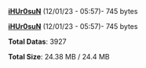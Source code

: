 [**iHUr0suN**](/data/iHUr0suN.txt) (12/01/23 - 05:57)- 745 bytes

[**iHUr0suN**](/data/iHUr0suN.txt) (12/01/23 - 05:57)- 745 bytes

**Total Datas**: 3927

**Total Size**: 24.38 MB / 24.4 MB